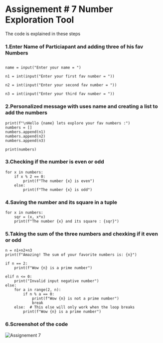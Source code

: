 # Assignement # 7 Number Exploration Tool

The code is explained in these steps

### 1.Enter Name of Particiapant and adding three of his fav Numbers
```

name = input("Enter your name = ")  

n1 = int(input("Enter your first fav number = "))  

n2 = int(input("Enter your second fav number = "))  

n3 = int(input("Enter your third fav number = "))

```

### 2.Personalized message with uses name and creating a list to add the numbers
```
print(f"\nHello {name} lets explore your fav numbers :")
numbers = []
numbers.append(n1)
numbers.append(n2)
numbers.append(n3)

print(numbers)
```
### 3.Checking if the number is even or odd
```
for x in numbers:
    if x % 2 == 0:
        print(f"The number {x} is even")
    else:
        print(f"The number {x} is odd")
```  
### 4.Saving the number and its square in a tuple
```
for x in numbers:
    sqr = (x, x*x)
    print(f"The number {x} and its square : {sqr}")
```
### 5.Taking the sum of the three numbers and chexking if it even or odd
```
n = n1+n2+n3
print(f"Amazing! The sum of your favorite numbers is: {n}")

if n == 2:
    print(f"Wow {n} is a prime number")

elif n <= 0:
    print("Invalid input negative number")
else:
    for a in range(2, n):
        if n % a == 0:
            print(f"Wow {n} is not a prime number")
            break
    else:  # This else will only work when the loop breaks
        print(f"Wow {n} is a prime number")
```
### 6.Screenshot of the code

![Assignement 7](https://github.com/user-attachments/assets/0085d4e9-93ba-4dbc-a5af-aef7d742ccba)

